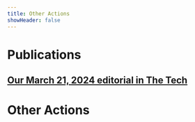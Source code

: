 ```yaml
---
title: Other Actions
showHeader: false
---
```


# Publications

## [Our March 21, 2024 editorial in The Tech](https://thetech.com/2024/03/21/mit-jaa-suspend-caa)

# Other Actions